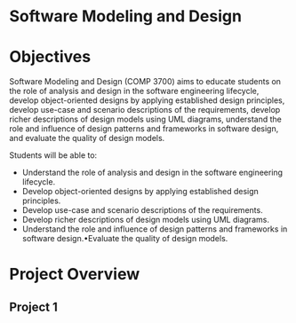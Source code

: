 # Software Modeling and Design

# Objectives
Software Modeling and Design (COMP 3700) aims to educate students on the role of analysis and design in the software engineering lifecycle, develop object-oriented designs by applying established design principles, develop use-case and scenario descriptions of the requirements, develop richer descriptions of design models using UML diagrams, understand the role and influence of design patterns and frameworks in software design, and evaluate the quality of design models.

Students will be able to:
* Understand the role of analysis and design in the software engineering lifecycle.
* Develop object-oriented designs by applying established design principles.
* Develop use-case and scenario descriptions of the requirements.
* Develop richer descriptions of design models using UML diagrams.
* Understand the role and influence of design patterns and frameworks in software design.•Evaluate the quality of design models.

# Project Overview
## Project 1
